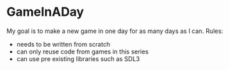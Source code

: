 # GameInADay
My goal is to make a new game in one day for as many days as I can.
Rules:
  - needs to be written from scratch
  - can only reuse code from games in this series
  - can use pre existing libraries such as SDL3
